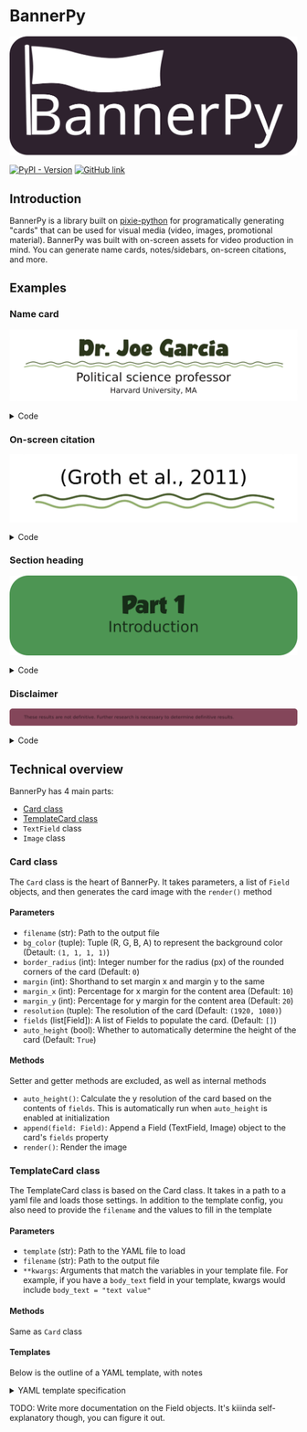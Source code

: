 # BannerPy

![BannerPy logo](logo.svg)

[![PyPI - Version](https://img.shields.io/pypi/v/bannerpy)](https://pypi.org/project/bannerpy/)
[![GitHub link](https://img.shields.io/badge/GitHub-100000?style=for-the-badge&logo=github&logoColor=white)](https://github.com/UvixCreative/BannerPy)

## Introduction

BannerPy is a library built on [pixie-python](https://github.com/treeform/pixie-python) for programatically generating "cards" that can be used for visual media (video, images, promotional material). BannerPy was built with on-screen assets for video production in mind. You can generate name cards, notes/sidebars, on-screen citations, and more.

## Examples

### Name card
![Name card](example/template_card.png)

<details><summary>Code</summary>

Python

```py
values = {
  "name": "Dr. Joe Garcia",
  "title": "Political science professor",
  "organization": "Harvard University, MA"
}

test_card = cards.TemplateCard(template='example/example_template.yml', filename='example/template_card.png', **values)

test_card.render()
```

Template (YAML)

```yaml
---
color_type:
fonts:
  dejavusans: /path/to/fonts/DejaVuSans.ttf
  silvertones: /path/to/fonts/Silvertones.ttf
bg_color: "#ffffff"
border_radius: 50
margin_x: 15
margin_y: 20
resolution:
  - 1920
  - 1080
auto_height: true
fields:
  name:
    type: text
    font: silvertones
    font_size: 200
    font_color: "#2b361b"
    h_align: center
    v_align: top # or middle or bottom
    margin_x: 0
    margin_y: 0
    variable: true
  divider:
    type: image
    value: /path/to/long-squiggle.png
    #scale: 1
    margin_x: 0
    margin_y: 15
    variable: false
  title:
    type: text
    font: dejavusans
    font_size: 100
    font_color: "#191515"
    h_align: center
    variable: true
  organization:
    type: text
    font: dejavusans
    font_size: 70
    font_color: "#191515"
    h_align: center
    variable: true
```

</details>

### On-screen citation
![citation](example/simple_with_underline.png)

<details><summary>Code</summary>

Python

```python
test_card = cards.Card('example/simple_with_underline.png', margin_x = 8, margin_y = 15, border_radius = 100)

title = fields.TextField('(Groth et al., 2011)', fonts['dejavusans'], 130, margin_y = 5, h_align=pixie.CENTER_ALIGN)
underline = fields.Image('example/short-squiggle.png', margin_x = 20, margin_y = 20)

test_card.fields = [title, underline]

test_card.render()
```

</details>

### Section heading
![heading](example/simple_heading.png)

<details><summary>Code</summary>

Python

```python
test_card = cards.Card('example/simple_heading.png', bg_color=(0.235, 0.549, 0.255, 0.9), border_radius = 125, margin_y = 25)

heading = fields.TextField('Part 1', '/path/to/fonts/GROBOLD.ttf', 150, font_color = (0, 0, 0, 0.7), h_align=pixie.CENTER_ALIGN)
subheading = fields.TextField('Introduction', '/path/to/fonts/DejaVuSans.ttf', 100, font_color = (0, 0, 0, 0.7), h_align=pixie.CENTER_ALIGN)

test_card.append(heading)
test_card.append(subheading)

test_card.render()
```

</details>

### Disclaimer
![disclaimer](example/simple.png)

<details><summary>Code</summary>

Python

```python
test_card = cards.Card('example/simple.png', margin_x=5, margin_y=35, border_radius=20, bg_color=(0.4, 0.1, 0.2, 0.8))
    
body = fields.TextField('These results are not definitive. Further research is necessary to determine definitive results.', '/path/to/fonts/DejaVuSans.ttf', 30, font_color=(0, 0, 0, 0.6))

test_card.fields = [body]

test_card.render()
```

</details>

## Technical overview

BannerPy has 4 main parts:
- [Card class](#Card-class)
- [TemplateCard class](#TemplateCard-class)
- `TextField` class
- `Image` class

### Card class

The `Card` class is the heart of BannerPy. It takes parameters, a list of `Field` objects, and then generates the card image with the `render()` method

#### Parameters

- `filename` (str): Path to the output file
- `bg_color` (tuple): Tuple (R, G, B, A) to represent the background color (Detault: `(1, 1, 1, 1)`)
- `border_radius` (int): Integer number for the radius (px) of the rounded corners of the card (Default: `0`)
- `margin` (int): Shorthand to set margin x and margin y to the same
- `margin_x` (int): Percentage for x margin for the content area (Default: `10`)
- `margin_y` (int): Percentage for y margin for the content area (Default: `20`)
- `resolution` (tuple): The resolution of the card (Default: `(1920, 1080)`)
- `fields` (list[Field]): A list of Fields to populate the card. (Default: `[]`)
- `auto_height` (bool): Whether to automatically determine the height of the card (Default: `True`)

#### Methods
Setter and getter methods are excluded, as well as internal methods

- `auto_height()`: Calculate the y resolution of the card based on the contents of `fields`. This is automatically run when `auto_height` is enabled at initialization
- `append(field: Field)`: Append a Field (TextField, Image) object to the card's `fields` property
- `render()`: Render the image

### TemplateCard class

The TemplateCard class is based on the Card class. It takes in a path to a yaml file and loads those settings. In addition to the template config, you also need to provide the `filename` and the values to fill in the template

#### Parameters

- `template` (str): Path to the YAML file to load
- `filename` (str): Path to the output file
- `**kwargs`: Arguments that match the variables in your template file. For example, if you have a `body_text` field in your template, kwargs would include `body_text = "text value"`

#### Methods

Same as `Card` class

#### Templates

Below is the outline of a YAML template, with notes

<details><summary>YAML template specification</summary>

Notes:
- For text fields, you *can* use the `font_path` argument instead of `font`. `font` is supported as a convenience for reusing fonts across different fields.
- All string fields are case insensitive
- Hex colors do not support transparency. They must be 6-digit hex codes.

```yml
---
color_type: "hex" #"hex" or "tuple"
# "hex" or "tuple". If "hex", the hex colors will be translated to the native pixie RGBA format

fonts:
  dejavusans: /run/current-system/sw/share/X11/fonts/DejaVuSans.ttf
  silvertones: /home/bean/.local/share/fonts/Silvertones.ttf
# A list of dicts for font paths. An example is given below.

bg_color: "#ffffff"
# bg_color: [1, 1, 1, 1]
# Hex color (str) or list of R, G, B, A values

border_radius: 50
# Border radius in pixels

margin_x: 15
# Margin x as a percentage for the content area

margin_y: 20
# Margin y as a percentage for the content area

resolution: [1920, 1080]
# List (x, y) of resolution values

auto_height: true
# Boolean whether or not auto_height is enabled on the card

fields:
# Dict of fields

  name:
  # Here, "name" is a KEY. This is the same key you will use to fill in the "value" field when you apply the template. Name this key whatever you like.

    type: text
    # "text" or "image". This designates this field as a TextField

    font: silvertones
    # Use the "silvertones" font from the fonts we declared at the beginning

    # font_path = /home/bean/.local/share/fonts/Silvertones.ttf
    # Path directly to a font

    font_size: 200
    # Font size of the TextField

    font_color: "#2b361b"
    # Font color of the TextField

    h_align: center
    # "center", "left", or "right". Text field justification

    v_align: top # or middle or bottom
    # "top", "middle", or "bottom". Text field vertical justification.

    margin_x: 0
    margin_y: 0
    # Margin (as a percentage) to be applied relative to the field.

    variable: true
    # Whether or not the value field is variable. When enabled, `value` will be filled by TemplateCard when it's rendered.
    # For example, you may want this set to false if you want a template that always has a title at the top saying your brand name or something.

  divider:
  # As before, this is a key
    type: image
    value: /home/bean/Nextcloud/beanstem/long-squiggle.png
    # Value for the `Field` object. In images fields, this is the image path, and in text fields this is the text value

    scale: 1
    # Manually set scale and disable auto scaling. Auto scaling is enabled if this argument is ommitted.

    margin_x: 0
    margin_y: 15
    variable: false
    # See? Here's an example where the field is totally static, so we set "variable" to false. Now we don't have to supply a value to this field when we render.

  title:
    type: text
    font: dejavusans
    font_size: 100
    font_color: "#191515"
    h_align: center
    variable: true

  organization:
    type: text
    font: dejavusans
    font_size: 70
    font_color: "#191515"
    h_align: center
    variable: true
```

</details>

TODO: Write more documentation on the Field objects. It's kiiinda self-explanatory though, you can figure it out.
